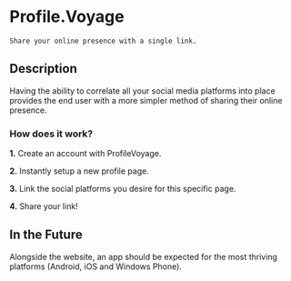 # **Profile.Voyage**

    Share your online presence with a single link.


## Description

Having the ability to correlate all your social media platforms into place provides the end user with a more simpler method of sharing their online presence.

### How does it work?

**1.** Create an account with ProfileVoyage.

**2.** Instantly setup a new profile page.

**3.** Link the social platforms you desire for this specific page.

**4.** Share your link!


## In the Future

Alongside the website, an app should be expected for the most thriving platforms (Android, iOS and Windows Phone).
